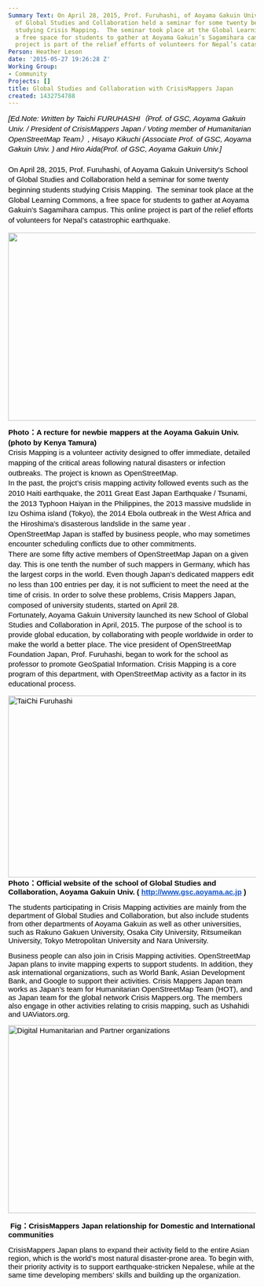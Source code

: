 ```yaml
---
Summary Text: On April 28, 2015, Prof. Furuhashi, of Aoyama Gakuin University's School
  of Global Studies and Collaboration held a seminar for some twenty beginning students
  studying Crisis Mapping.  The seminar took place at the Global Learning Commons,
  a free space for students to gather at Aoyama Gakuin’s Sagamihara campus. This online
  project is part of the relief efforts of volunteers for Nepal’s catastrophic earthquake.
Person: Heather Leson
date: '2015-05-27 19:26:28 Z'
Working Group:
- Community
Projects: []
title: Global Studies and Collaboration with CrisisMappers Japan
created: 1432754788
---
```

<p style="line-height: 1.38; margin-top: 0pt; margin-bottom: 0pt;" dir="ltr"><em><span style="font-size: 15px; font-family: Arial; color: #000000; background-color: transparent; font-weight: normal; font-variant: normal; text-decoration: none; vertical-align: baseline;">[Ed.Note: </span><span style="font-size: 15px; font-family: Arial; color: #000000; background-color: transparent; font-weight: normal; font-variant: normal; text-decoration: none; vertical-align: baseline;">Written by Taichi FURUHASHI（Prof. of GSC, Aoyama Gakuin Univ. / President of CrisisMappers Japan / Voting member of Humanitarian OpenStreetMap Team）, Hisayo Kikuchi (Associate Prof. of GSC, Aoyama Gakuin Univ. ) and Hiro Aida(Prof. of GSC, Aoyama Gakuin Univ.]<br><br></span></em></p><p style="line-height: 1.38; margin-top: 0pt; margin-bottom: 0pt;" dir="ltr"><span style="font-size: 15px; font-family: Arial; color: #000000; background-color: transparent; font-weight: normal; font-style: normal; font-variant: normal; text-decoration: none; vertical-align: baseline;">On April 28, 2015, Prof. Furuhashi, of Aoyama Gakuin University's School of Global Studies and Collaboration held a seminar for some twenty beginning students studying Crisis Mapping. &nbsp;The seminar took place at the Global Learning Commons, a free space for students to gather at Aoyama Gakuin’s Sagamihara campus. This online project is part of the relief efforts of volunteers for Nepal’s catastrophic earthquake.</span></p><p><span style="font-size: 15px; font-family: Arial; color: #000000; background-color: transparent; font-weight: normal; font-style: normal; font-variant: normal; text-decoration: none; vertical-align: baseline;"><img class="image-large" src="/sites/default/files/styles/large/public/Crisismappers%20Japan%201.png?itok=ygip8lFb" alt="" height="383" width="510"></span></p><p id="docs-internal-guid-083c7a86-96d1-2a2d-b587-8f93a2f75a96" style="line-height: 1.38; margin-top: 0pt; margin-bottom: 0pt;" dir="ltr"><span style="font-size: 15px; font-family: Arial; color: #000000; background-color: transparent; font-weight: bold; font-style: normal; font-variant: normal; text-decoration: none; vertical-align: baseline;">Photo：A recture for newbie mappers at the Aoyama Gakuin Univ. (photo by Kenya Tamura)</span></p><p style="line-height: 1.38; margin-top: 0pt; margin-bottom: 0pt;" dir="ltr"><span style="font-size: 15px; font-family: Arial; color: #000000; background-color: transparent; font-weight: normal; font-style: normal; font-variant: normal; text-decoration: none; vertical-align: baseline;">Crisis Mapping is a volunteer activity designed to offer immediate, detailed mapping of the critical areas following natural disasters or infection outbreaks. The project is known as OpenStreetMap.</span></p><p style="line-height: 1.38; margin-top: 0pt; margin-bottom: 0pt;" dir="ltr"><span style="font-size: 15px; font-family: Arial; color: #000000; background-color: transparent; font-weight: normal; font-style: normal; font-variant: normal; text-decoration: none; vertical-align: baseline;">In the past, the projct’s crisis mapping activity followed events such as the 2010 Haiti earthquake, the 2011 Great East Japan Earthquake / Tsunami, the 2013 Typhoon Haiyan in the Philippines, the 2013 massive mudslide in Izu Oshima island (Tokyo), the 2014 Ebola outbreak in the West Africa and the Hiroshima’s disasterous landslide in the same year .</span></p><p style="line-height: 1.38; margin-top: 0pt; margin-bottom: 0pt;" dir="ltr"><span style="font-size: 15px; font-family: Arial; color: #000000; background-color: transparent; font-weight: normal; font-style: normal; font-variant: normal; text-decoration: none; vertical-align: baseline;">OpenStreetMap Japan is staffed by business people, who may sometimes encounter scheduling conflicts due to other commitments.</span></p><p style="line-height: 1.38; margin-top: 0pt; margin-bottom: 0pt;" dir="ltr"><span style="font-size: 15px; font-family: Arial; color: #000000; background-color: transparent; font-weight: normal; font-style: normal; font-variant: normal; text-decoration: none; vertical-align: baseline;">There are some fifty active members of OpenStreetMap Japan on a given day. This is one tenth the number of such mappers in Germany, which has the largest corps in the world. Even though Japan’s dedicated mappers edit no less than 100 entries per day, it is not sufficient to meet the need at the time of crisis. In order to solve these problems, Crisis Mappers Japan, composed of university students, started on April 28.</span></p><p style="line-height: 1.38; margin-top: 0pt; margin-bottom: 0pt;" dir="ltr"><span style="color: #000000; font-family: Arial; font-size: 15px; line-height: 20px; background-color: transparent;">Fortunately, Aoyama Gakuin University launched its new School of Global Studies and Collaboration in April, 2015. The purpose of the school is to provide global education, by collaborating with people worldwide in order to make the world a better place. The vice president of OpenStreetMap Foundation Japan, Prof. Furuhashi, began to work for the school as professor to promote GeoSpatial Information. Crisis Mapping is a core program of this department, with OpenStreetMap activity as a factor in its educational process.</span></p><p><span style="font-size: 15px; font-family: Arial; color: #000000; background-color: transparent; font-weight: normal; font-style: normal; font-variant: normal; text-decoration: none; vertical-align: baseline;"><img class="image-large" src="/sites/default/files/styles/large/public/TaiChi%20Aoyama%20Gakuin%20UY.png?itok=fa1qKX90" alt="TaiChi Furuhashi  " height="370" width="510"></span><span id="docs-internal-guid-083c7a86-96d4-8689-d8e5-10bf533b8be7" style="font-size: 15px; font-family: Arial; color: #000000; background-color: transparent; font-weight: bold; font-style: normal; font-variant: normal; text-decoration: none; vertical-align: baseline;">Photo：Official website of the school of Global Studies and Collaboration, </span><span id="docs-internal-guid-083c7a86-96d4-8689-d8e5-10bf533b8be7" style="font-size: 15px; font-family: Arial; color: #000000; background-color: transparent; font-weight: bold; font-style: normal; font-variant: normal; text-decoration: none; vertical-align: baseline;">Aoyama Gakuin Univ. ( </span><a style="text-decoration: none;" href="http://www.gsc.aoyama.ac.jp/"><span style="font-size: 15px; font-family: Arial; color: #1155cc; background-color: transparent; font-weight: bold; font-style: normal; font-variant: normal; text-decoration: underline; vertical-align: baseline;">http://www.gsc.aoyama.ac.jp</span></a><span style="font-size: 15px; font-family: Arial; color: #000000; background-color: transparent; font-weight: bold; font-style: normal; font-variant: normal; text-decoration: none; vertical-align: baseline;"> )</span></p><p><span style="font-size: 15px; font-family: Arial; color: #000000; background-color: transparent; font-weight: normal; font-style: normal; font-variant: normal; text-decoration: none; vertical-align: baseline;">The students participating in Crisis Mapping activities are mainly from the department of Global Studies and Collaboration, but also include students from other departments of Aoyama Gakuin as well as other universities, such as Rakuno Gakuen University, Osaka City University, Ritsumeikan University, Tokyo Metropolitan University and Nara University.</span></p><p><span style="font-size: 15px; font-family: Arial; color: #000000; background-color: transparent; font-weight: normal; font-style: normal; font-variant: normal; text-decoration: none; vertical-align: baseline;">Business people can also join in Crisis Mapping activities. OpenStreetMap Japan plans to invite mapping experts to support students. In addition, they ask international organizations, such as World Bank, Asian Development Bank, and Google to support their activities. Crisis Mappers Japan team works as Japan’s team for Humanitarian OpenStreetMap Team (HOT), and as Japan team for the global network Crisis Mappers.org. The members also engage in other activities relating to crisis mapping, such as Ushahidi and UAViators.org.</span></p><p><span style="font-size: 15px; font-family: Arial; color: #000000; background-color: transparent; font-weight: normal; font-style: normal; font-variant: normal; text-decoration: none; vertical-align: baseline;"><img class="image-large" src="/sites/default/files/styles/large/public/Japan%20logos%20hOT%20post%202.png?itok=HUf8DD2b" alt="Digital Humanitarian and Partner organizations" height="383" width="510"></span></p><p><span style="font-size: 15px; font-family: Arial; color: #000000; background-color: transparent; font-weight: normal; font-style: normal; font-variant: normal; text-decoration: none; vertical-align: baseline;">&nbsp;</span><span id="docs-internal-guid-083c7a86-96d6-04ba-7e1c-08db9f9a88c0" style="font-size: 15px; font-family: Arial; color: #000000; background-color: transparent; font-weight: bold; font-style: normal; font-variant: normal; text-decoration: none; vertical-align: baseline;">Fig：CrisisMappers Japan relationship for Domestic and International communities</span></p><p><span id="docs-internal-guid-083c7a86-96d6-04ba-7e1c-08db9f9a88c0" style="font-size: 15px; font-family: Arial; color: #000000; background-color: transparent; font-weight: bold; font-style: normal; font-variant: normal; text-decoration: none; vertical-align: baseline;"></span><span style="font-size: 15px; font-family: Arial; color: #000000; background-color: transparent; font-weight: normal; font-style: normal; font-variant: normal; text-decoration: none; vertical-align: baseline;">CrisisMappers Japan plans to expand their activity field to the entire Asian region, which is the world’s most natural disaster-prone area. To begin with, their priority activity is to support earthquake-stricken Nepalese, while at the same time developing members’ skills and building up the organization. &nbsp;</span></p>
